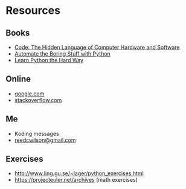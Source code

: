 # Resources

## Books
- [Code: The Hidden Language of Computer Hardware and Software](http://www.amazon.com/Code-Language-Computer-Hardware-Software/dp/0735611319/ref=zg_bs_3839_16)
- [Automate the Boring Stuff with Python](https://automatetheboringstuff.com)
- [Learn Python the Hard Way](http://learnpythonthehardway.org/book/)

## Online
- [google.com](https://google.com)
- [stackoverflow.com](https://stackoverflow.com)

## Me
- Koding messages
- [reedcwilson@gmail.com](mailto:reedcwilson@gmail.com)


## Exercises
- http://www.ling.gu.se/~lager/python_exercises.html
- https://projecteuler.net/archives (math exercises)
